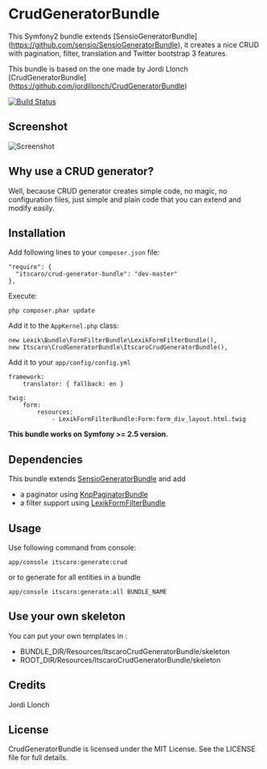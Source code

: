 # CrudGeneratorBundle

This Symfony2 bundle extends [SensioGeneratorBundle] (https://github.com/sensio/SensioGeneratorBundle), it creates a nice CRUD with pagination, filter, translation and Twitter bootstrap 3 features.

This bundle is based on the one made by Jordi Llonch [CrudGeneratorBundle] (https://github.com/jordillonch/CrudGeneratorBundle)

[![Build Status](https://secure.travis-ci.org/itscaro/crud-generator-bundle.png?branch=master)](http://travis-ci.org/jordillonch/CrudGeneratorBundle)

## Screenshot

![Screenshot](https://raw.github.com/itscaro/crud-generator-bundle/master/screenshot.png "Screenshot")

## Why use a CRUD generator?

Well, because CRUD generator creates simple code, no magic, no configuration files, just simple and plain code that you can extend and modify easily.

## Installation

Add following lines to your `composer.json` file:

    "require": {
      "itscaro/crud-generator-bundle": "dev-master"
    },

Execute:

    php composer.phar update

Add it to the `AppKernel.php` class:

    new Lexik\Bundle\FormFilterBundle\LexikFormFilterBundle(),
    new Itscaro\CrudGeneratorBundle\ItscaroCrudGeneratorBundle(),

Add it to your `app/config/config.yml`

    framework:
        translator: { fallback: en }

    twig:
        form:
            resources:
                - LexikFormFilterBundle:Form:form_div_layout.html.twig

**This bundle works on Symfony >= 2.5 version.**

## Dependencies

This bundle extends [SensioGeneratorBundle](https://github.com/sensio/SensioGeneratorBundle) and add 

* a paginator using [KnpPaginatorBundle](https://github.com/knplabs/knp-paginator-bundle)
* a filter support using [LexikFormFilterBundle](https://github.com/lexik/LexikFormFilterBundle)

## Usage

Use following command from console:

    app/console itscaro:generate:crud
    
or to generate for all entities in a bundle
    
    app/console itscaro:generate:all BUNDLE_NAME

## Use your own skeleton

You can put your own templates in :
* BUNDLE_DIR/Resources/ItscaroCrudGeneratorBundle/skeleton
* ROOT_DIR/Resources/ItscaroCrudGeneratorBundle/skeleton

## Credits

Jordi Llonch

## License

CrudGeneratorBundle is licensed under the MIT License. See the LICENSE file for full details.

